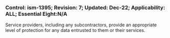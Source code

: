 ### Control: ism-1395; Revision: 7; Updated: Dec-22; Applicability: ALL; Essential Eight:N/A
<p>Service providers, including any subcontractors, provide an appropriate level of protection for any data entrusted to them or their services.</p>